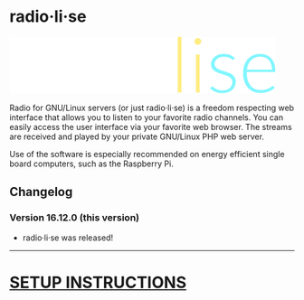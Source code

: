# radio·li·se
<img src="radiolise.png" height=100em>

Radio for GNU/Linux servers (or just radio·li·se) is a freedom respecting web interface that allows you to listen to your favorite radio channels. You can easily access the user interface via your favorite web browser. The streams are received and played by your private GNU/Linux PHP web server.

Use of the software is especially recommended on energy efficient single board computers, such as the Raspberry Pi.

## Changelog
### Version 16.12.0 (this version)
* radio·li·se was released!

---

[<h1>SETUP INSTRUCTIONS</h1>](BUILD.md)
